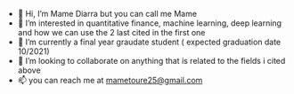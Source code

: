 - 👋 Hi, I’m Mame Diarra but you can call me Mame
- 👀 I’m interested in quantitative finance, machine learning, deep learning and how we can use the 2 last cited in the first one 
- 🌱 I’m currently a final year graudate student ( expected graduation date 10/2021)
- 💞️ I’m looking to collaborate on anything that is related to the fields i cited above
- 📫 you can reach me at mametoure25@gmail.com
<!---
arradiat/arradiat is a ✨ special ✨ repository because its `README.md` (this file) appears on your GitHub profile.
You can click the Preview link to take a look at your changes.
--->
